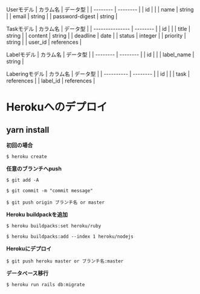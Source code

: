 Userモデル
| カラム名 | データ型 |
| -------- | -------- |
|   id     |          |
|   name   |   string    |
|   email  |    string |
| password-digest  |  string    |

Taskモデル
| カラム名        | データ型 |
| --------------- | -------- |
| id              |          |
| title           | string   |
| content         | string   |
| deadline        |  date    |
| status          | integer   |
| priority        | string   |
| user_id         | references   |

Labelモデル
| カラム名 | データ型 |
| -------- | -------- |
|   id     |          |
|   label_name |   string    |

Laberingモデル
| カラム名   | データ型 |
| ---------- | -------- |
| id       |          |
| task     | references   |
| label_id | references   |


# Herokuへのデプロイ

## yarn install

**初回の場合**

`$ heroku create`


**任意のブランチへpush**

`$ git add -A `

`$ git commit -m "commit message"`

`$ git push origin ブランチ名 or master`

**Heroku buildpackを追加**

`$ heroku buildpacks:set heroku/ruby`

`$ heroku buildpacks:add --index 1 heroku/nodejs`

**Herokuにデプロイ**

`$ git push heroku master or ブランチ名:master`
 
**データベース移行**

`$ heroku run rails db:migrate`